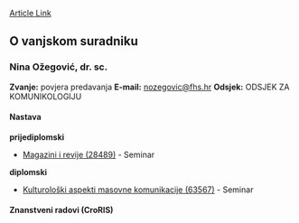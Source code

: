 [Article Link](https://www.fhs.hr/djelatnik/nina.ozegovic)

## O vanjskom suradniku
###  Nina Ožegović, dr. sc. 
**Zvanje:**
povjera predavanja 
**E-mail:**
[nozegovic@fhs.hr](javascript:startMail\('barmbtvi@pus.feu'\);)
**Odsjek:**
ODSJEK ZA KOMUNIKOLOGIJU 
#### Nastava
**prijediplomski**
  * [Magazini i revije (28489)](https://www.fhs.hr/predmet/mir) - Seminar


**diplomski**
  * [Kulturološki aspekti masovne komunikacije (63567)](https://www.fhs.hr/predmet/kamk) - Seminar


#### Znanstveni radovi (CroRIS)
